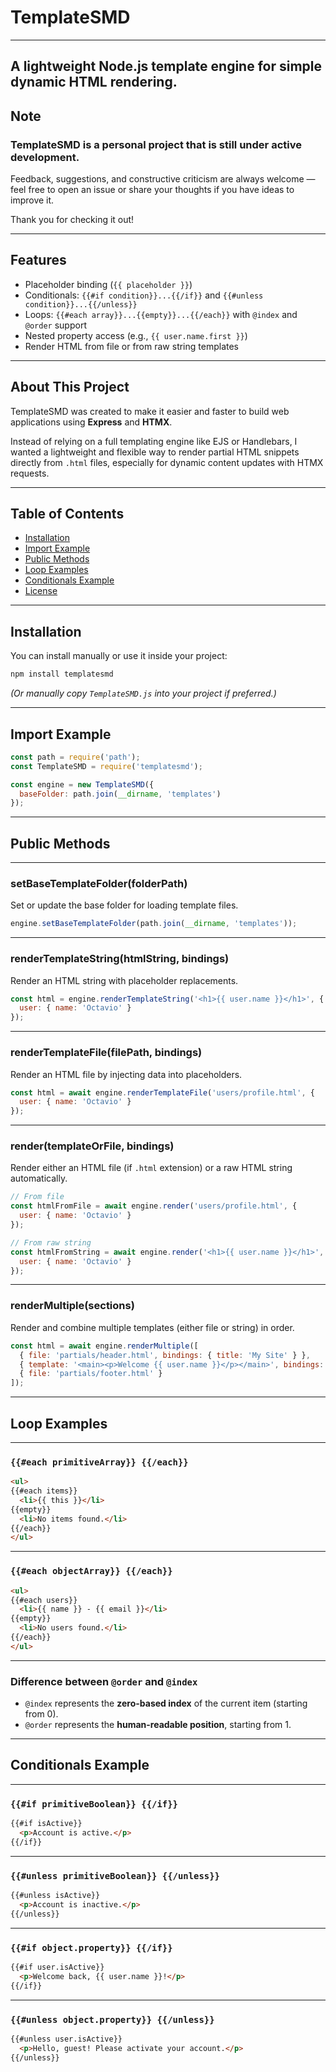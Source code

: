 # TemplateSMD

---
A lightweight Node.js template engine for simple dynamic HTML rendering.
---

## Note

### TemplateSMD is a personal project that is still under active development.

Feedback, suggestions, and constructive criticism are always welcome —  
feel free to open an issue or share your thoughts if you have ideas to improve it.

Thank you for checking it out!

---

## Features

- Placeholder binding (`{{ placeholder }}`)
- Conditionals: `{{#if condition}}...{{/if}}` and `{{#unless condition}}...{{/unless}}`
- Loops: `{{#each array}}...{{empty}}...{{/each}}` with `@index` and `@order` support
- Nested property access (e.g., `{{ user.name.first }}`)
- Render HTML from file or from raw string templates

---

## About This Project

TemplateSMD was created to make it easier and faster to build web applications using **Express** and **HTMX**.

Instead of relying on a full templating engine like EJS or Handlebars, I wanted a lightweight and flexible way to render partial HTML snippets directly from `.html` files, especially for dynamic content updates with HTMX requests.

---

## Table of Contents

- [Installation](#installation)
- [Import Example](#import-example)
- [Public Methods](#public-methods)
- [Loop Examples](#loop-examples)
- [Conditionals Example](#conditionals-example)
- [License](#license)

---

## Installation

You can install manually or use it inside your project:

```bash
npm install templatesmd
```

*(Or manually copy `TemplateSMD.js` into your project if preferred.)*

---

## Import Example

```javascript
const path = require('path');
const TemplateSMD = require('templatesmd');

const engine = new TemplateSMD({
  baseFolder: path.join(__dirname, 'templates')
});
```

---

## Public Methods

---

### setBaseTemplateFolder(folderPath)

Set or update the base folder for loading template files.

```javascript
engine.setBaseTemplateFolder(path.join(__dirname, 'templates'));
```

---

### renderTemplateString(htmlString, bindings)

Render an HTML string with placeholder replacements.

```javascript
const html = engine.renderTemplateString('<h1>{{ user.name }}</h1>', {
  user: { name: 'Octavio' }
});
```

---

### renderTemplateFile(filePath, bindings)

Render an HTML file by injecting data into placeholders.

```javascript
const html = await engine.renderTemplateFile('users/profile.html', {
  user: { name: 'Octavio' }
});
```

---

### render(templateOrFile, bindings)

Render either an HTML file (if `.html` extension) or a raw HTML string automatically.

```javascript
// From file
const htmlFromFile = await engine.render('users/profile.html', {
  user: { name: 'Octavio' }
});

// From raw string
const htmlFromString = await engine.render('<h1>{{ user.name }}</h1>', {
  user: { name: 'Octavio' }
});
```

---

### renderMultiple(sections)

Render and combine multiple templates (either file or string) in order.

```javascript
const html = await engine.renderMultiple([
  { file: 'partials/header.html', bindings: { title: 'My Site' } },
  { template: '<main><p>Welcome {{ user.name }}</p></main>', bindings: { user: { name: 'Octavio' } } },
  { file: 'partials/footer.html' }
]);
```

---

## Loop Examples

---

### `{{#each primitiveArray}} {{/each}}`

```html
<ul>
{{#each items}}
  <li>{{ this }}</li>
{{empty}}
  <li>No items found.</li>
{{/each}}
</ul>
```

---

### `{{#each objectArray}} {{/each}}`

```html
<ul>
{{#each users}}
  <li>{{ name }} - {{ email }}</li>
{{empty}}
  <li>No users found.</li>
{{/each}}
</ul>
```

---

### Difference between `@order` and `@index`

- `@index` represents the **zero-based index** of the current item (starting from 0).
- `@order` represents the **human-readable position**, starting from 1.

---

## Conditionals Example

---

### `{{#if primitiveBoolean}} {{/if}}`

```html
{{#if isActive}}
  <p>Account is active.</p>
{{/if}}
```

---

### `{{#unless primitiveBoolean}} {{/unless}}`

```html
{{#unless isActive}}
  <p>Account is inactive.</p>
{{/unless}}
```

---

### `{{#if object.property}} {{/if}}`

```html
{{#if user.isActive}}
  <p>Welcome back, {{ user.name }}!</p>
{{/if}}
```

---

### `{{#unless object.property}} {{/unless}}`

```html
{{#unless user.isActive}}
  <p>Hello, guest! Please activate your account.</p>
{{/unless}}
```